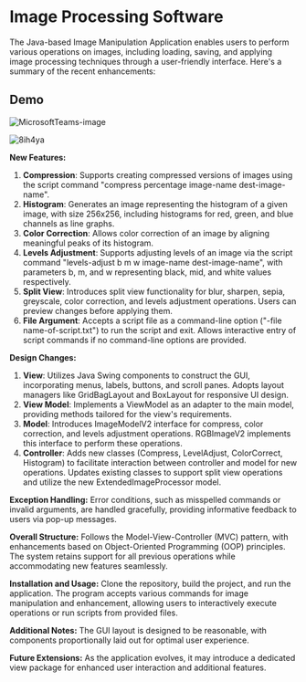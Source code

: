 # Image Processing Software

The Java-based Image Manipulation Application enables users to perform various operations on images, including loading, saving, and applying image processing techniques through a user-friendly interface. Here's a summary of the recent enhancements:

## Demo
![MicrosoftTeams-image](https://github.com/ameyagidh/ImageProcessingSoftware/assets/65457905/f9020db6-2c64-40ba-a0d6-01da0406aac4)

![8ih4ya](https://github.com/ameyagidh/ImageProcessingSoftware/assets/65457905/cd0f7c07-29dc-4cff-9ab2-8dc0cb949689)

**New Features:**
1. **Compression**: Supports creating compressed versions of images using the script command "compress percentage image-name dest-image-name".
2. **Histogram**: Generates an image representing the histogram of a given image, with size 256x256, including histograms for red, green, and blue channels as line graphs.
3. **Color Correction**: Allows color correction of an image by aligning meaningful peaks of its histogram.
4. **Levels Adjustment**: Supports adjusting levels of an image via the script command "levels-adjust b m w image-name dest-image-name", with parameters b, m, and w representing black, mid, and white values respectively.
5. **Split View**: Introduces split view functionality for blur, sharpen, sepia, greyscale, color correction, and levels adjustment operations. Users can preview changes before applying them.
6. **File Argument**: Accepts a script file as a command-line option ("-file name-of-script.txt") to run the script and exit. Allows interactive entry of script commands if no command-line options are provided.

**Design Changes:**
1. **View**: Utilizes Java Swing components to construct the GUI, incorporating menus, labels, buttons, and scroll panes. Adopts layout managers like GridBagLayout and BoxLayout for responsive UI design.
2. **View Model**: Implements a ViewModel as an adapter to the main model, providing methods tailored for the view's requirements.
3. **Model**: Introduces ImageModelV2 interface for compress, color correction, and levels adjustment operations. RGBImageV2 implements this interface to perform these operations.
4. **Controller**: Adds new classes (Compress, LevelAdjust, ColorCorrect, Histogram) to facilitate interaction between controller and model for new operations. Updates existing classes to support split view operations and utilize the new ExtendedImageProcessor model.

**Exception Handling:**
Error conditions, such as misspelled commands or invalid arguments, are handled gracefully, providing informative feedback to users via pop-up messages.

**Overall Structure:**
Follows the Model-View-Controller (MVC) pattern, with enhancements based on Object-Oriented Programming (OOP) principles. The system retains support for all previous operations while accommodating new features seamlessly.

**Installation and Usage:**
Clone the repository, build the project, and run the application. The program accepts various commands for image manipulation and enhancement, allowing users to interactively execute operations or run scripts from provided files.

**Additional Notes:**
The GUI layout is designed to be reasonable, with components proportionally laid out for optimal user experience.

**Future Extensions:**
As the application evolves, it may introduce a dedicated view package for enhanced user interaction and additional features.
